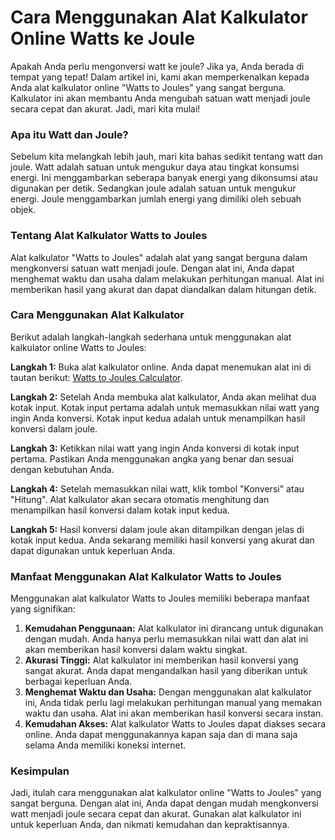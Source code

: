 Cara Menggunakan Alat Kalkulator Online Watts ke Joule
======================================================

Apakah Anda perlu mengonversi watt ke joule? Jika ya, Anda berada di tempat yang tepat! Dalam artikel ini, kami akan memperkenalkan kepada Anda alat kalkulator online "Watts to Joules" yang sangat berguna. Kalkulator ini akan membantu Anda mengubah satuan watt menjadi joule secara cepat dan akurat. Jadi, mari kita mulai!

### Apa itu Watt dan Joule?

Sebelum kita melangkah lebih jauh, mari kita bahas sedikit tentang watt dan joule. Watt adalah satuan untuk mengukur daya atau tingkat konsumsi energi. Ini menggambarkan seberapa banyak energi yang dikonsumsi atau digunakan per detik. Sedangkan joule adalah satuan untuk mengukur energi. Joule menggambarkan jumlah energi yang dimiliki oleh sebuah objek.

### Tentang Alat Kalkulator Watts to Joules

Alat kalkulator "Watts to Joules" adalah alat yang sangat berguna dalam mengkonversi satuan watt menjadi joule. Dengan alat ini, Anda dapat menghemat waktu dan usaha dalam melakukan perhitungan manual. Alat ini memberikan hasil yang akurat dan dapat diandalkan dalam hitungan detik.

### Cara Menggunakan Alat Kalkulator

Berikut adalah langkah-langkah sederhana untuk menggunakan alat kalkulator online Watts to Joules:

**Langkah 1:** Buka alat kalkulator online. Anda dapat menemukan alat ini di tautan berikut: [Watts to Joules Calculator](https://www.onlinecalculatorsfree.com/id/tools/watt-to-joules-calculator.html).

**Langkah 2:** Setelah Anda membuka alat kalkulator, Anda akan melihat dua kotak input. Kotak input pertama adalah untuk memasukkan nilai watt yang ingin Anda konversi. Kotak input kedua adalah untuk menampilkan hasil konversi dalam joule.

**Langkah 3:** Ketikkan nilai watt yang ingin Anda konversi di kotak input pertama. Pastikan Anda menggunakan angka yang benar dan sesuai dengan kebutuhan Anda.

**Langkah 4:** Setelah memasukkan nilai watt, klik tombol "Konversi" atau "Hitung". Alat kalkulator akan secara otomatis menghitung dan menampilkan hasil konversi dalam kotak input kedua.

**Langkah 5:** Hasil konversi dalam joule akan ditampilkan dengan jelas di kotak input kedua. Anda sekarang memiliki hasil konversi yang akurat dan dapat digunakan untuk keperluan Anda.

### Manfaat Menggunakan Alat Kalkulator Watts to Joules

Menggunakan alat kalkulator Watts to Joules memiliki beberapa manfaat yang signifikan:

1. **Kemudahan Penggunaan:** Alat kalkulator ini dirancang untuk digunakan dengan mudah. Anda hanya perlu memasukkan nilai watt dan alat ini akan memberikan hasil konversi dalam waktu singkat.
2. **Akurasi Tinggi:** Alat kalkulator ini memberikan hasil konversi yang sangat akurat. Anda dapat mengandalkan hasil yang diberikan untuk berbagai keperluan Anda.
3. **Menghemat Waktu dan Usaha:** Dengan menggunakan alat kalkulator ini, Anda tidak perlu lagi melakukan perhitungan manual yang memakan waktu dan usaha. Alat ini akan memberikan hasil konversi secara instan.
4. **Kemudahan Akses:** Alat kalkulator Watts to Joules dapat diakses secara online. Anda dapat menggunakannya kapan saja dan di mana saja selama Anda memiliki koneksi internet.

### Kesimpulan

Jadi, itulah cara menggunakan alat kalkulator online "Watts to Joules" yang sangat berguna. Dengan alat ini, Anda dapat dengan mudah mengkonversi watt menjadi joule secara cepat dan akurat. Gunakan alat kalkulator ini untuk keperluan Anda, dan nikmati kemudahan dan kepraktisannya.